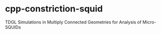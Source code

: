 # cpp-constriction-squid
TDGL Simulations in Multiply Connected Geometries for Analysis of Micro-SQUIDs
